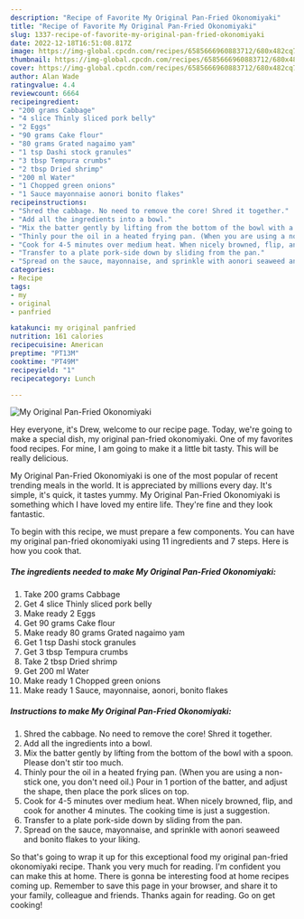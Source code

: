 ```yaml
---
description: "Recipe of Favorite My Original Pan-Fried Okonomiyaki"
title: "Recipe of Favorite My Original Pan-Fried Okonomiyaki"
slug: 1337-recipe-of-favorite-my-original-pan-fried-okonomiyaki
date: 2022-12-18T16:51:08.817Z
image: https://img-global.cpcdn.com/recipes/6585666960883712/680x482cq70/my-original-pan-fried-okonomiyaki-recipe-main-photo.jpg
thumbnail: https://img-global.cpcdn.com/recipes/6585666960883712/680x482cq70/my-original-pan-fried-okonomiyaki-recipe-main-photo.jpg
cover: https://img-global.cpcdn.com/recipes/6585666960883712/680x482cq70/my-original-pan-fried-okonomiyaki-recipe-main-photo.jpg
author: Alan Wade
ratingvalue: 4.4
reviewcount: 6664
recipeingredient:
- "200 grams Cabbage"
- "4 slice Thinly sliced pork belly"
- "2 Eggs"
- "90 grams Cake flour"
- "80 grams Grated nagaimo yam"
- "1 tsp Dashi stock granules"
- "3 tbsp Tempura crumbs"
- "2 tbsp Dried shrimp"
- "200 ml Water"
- "1 Chopped green onions"
- "1 Sauce mayonnaise aonori bonito flakes"
recipeinstructions:
- "Shred the cabbage. No need to remove the core! Shred it together."
- "Add all the ingredients into a bowl."
- "Mix the batter gently by lifting from the bottom of the bowl with a spoon. Please don&#39;t stir too much."
- "Thinly pour the oil in a heated frying pan. (When you are using a non-stick one, you don&#39;t need oil.) Pour in 1 portion of the batter, and adjust the shape, then place the pork slices on top."
- "Cook for 4-5 minutes over medium heat. When nicely browned, flip, and cook for another 4 minutes. The cooking time is just a suggestion."
- "Transfer to a plate pork-side down by sliding from the pan."
- "Spread on the sauce, mayonnaise, and sprinkle with aonori seaweed and bonito flakes to your liking."
categories:
- Recipe
tags:
- my
- original
- panfried

katakunci: my original panfried 
nutrition: 161 calories
recipecuisine: American
preptime: "PT13M"
cooktime: "PT49M"
recipeyield: "1"
recipecategory: Lunch

---
```



![My Original Pan-Fried Okonomiyaki](https://img-global.cpcdn.com/recipes/6585666960883712/680x482cq70/my-original-pan-fried-okonomiyaki-recipe-main-photo.jpg)

Hey everyone, it's Drew, welcome to our recipe page. Today, we're going to make a special dish, my original pan-fried okonomiyaki. One of my favorites food recipes. For mine, I am going to make it a little bit tasty. This will be really delicious.

My Original Pan-Fried Okonomiyaki is one of the most popular of recent trending meals in the world. It is appreciated by millions every day. It's simple, it's quick, it tastes yummy. My Original Pan-Fried Okonomiyaki is something which I have loved my entire life. They're fine and they look fantastic.




To begin with this recipe, we must prepare a few components. You can have my original pan-fried okonomiyaki using 11 ingredients and 7 steps. Here is how you cook that.

<!--inarticleads1-->

##### The ingredients needed to make My Original Pan-Fried Okonomiyaki:

1. Take 200 grams Cabbage
1. Get 4 slice Thinly sliced pork belly
1. Make ready 2 Eggs
1. Get 90 grams Cake flour
1. Make ready 80 grams Grated nagaimo yam
1. Get 1 tsp Dashi stock granules
1. Get 3 tbsp Tempura crumbs
1. Take 2 tbsp Dried shrimp
1. Get 200 ml Water
1. Make ready 1 Chopped green onions
1. Make ready 1 Sauce, mayonnaise, aonori, bonito flakes




<!--inarticleads2-->

##### Instructions to make My Original Pan-Fried Okonomiyaki:

1. Shred the cabbage. No need to remove the core! Shred it together.
1. Add all the ingredients into a bowl.
1. Mix the batter gently by lifting from the bottom of the bowl with a spoon. Please don&#39;t stir too much.
1. Thinly pour the oil in a heated frying pan. (When you are using a non-stick one, you don&#39;t need oil.) Pour in 1 portion of the batter, and adjust the shape, then place the pork slices on top.
1. Cook for 4-5 minutes over medium heat. When nicely browned, flip, and cook for another 4 minutes. The cooking time is just a suggestion.
1. Transfer to a plate pork-side down by sliding from the pan.
1. Spread on the sauce, mayonnaise, and sprinkle with aonori seaweed and bonito flakes to your liking.




So that's going to wrap it up for this exceptional food my original pan-fried okonomiyaki recipe. Thank you very much for reading. I'm confident you can make this at home. There is gonna be interesting food at home recipes coming up. Remember to save this page in your browser, and share it to your family, colleague and friends. Thanks again for reading. Go on get cooking!
